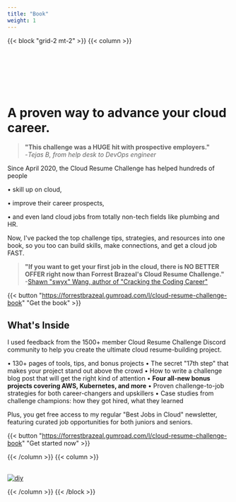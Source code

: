 ```yaml
---
title: "Book"
weight: 1
---
```


{{< block "grid-2 mt-2" >}}
{{< column >}}

<br>
<br>
<br>
<br>
<br>

# A proven way to advance your cloud career.

> **"This challenge was a HUGE hit with prospective employers."** <br> -*Tejas B, from help desk to DevOps engineer*

Since April 2020, the Cloud Resume Challenge has helped hundreds of people

• skill up on cloud,

• improve their career prospects,

• and even land cloud jobs from totally non-tech fields like plumbing and HR.

Now, I've packed the top challenge tips, strategies, and resources into one book, so you too can build skills, make connections, and get a cloud job FAST.

> **"If you want to get your first job in the cloud, there is NO BETTER OFFER right now than Forrest Brazeal's Cloud Resume Challenge."** <br> -[Shawn "swyx" Wang, author of "Cracking the Coding Career"](https://twitter.com/swyx/status/1266355081995149313)

{{< button "https://forrestbrazeal.gumroad.com/l/cloud-resume-challenge-book" "Get the book" >}}

## What's Inside

I used feedback from the 1500+ member Cloud Resume Challenge Discord community to help you create the ultimate cloud resume-building project.

• 130+ pages of tools, tips, and bonus projects 
• The secret "17th step" that makes your project stand out above the crowd
• How to write a challenge blog post that will get the right kind of attention
• **Four all-new bonus projects covering AWS, Kubernetes, and more**
• Proven challenge-to-job strategies for both career-changers and upskillers
• Case studies from challenge champions: how they got hired, what they learned

Plus, you get free access to my regular "Best Jobs in Cloud" newsletter, featuring curated job opportunities for both juniors and seniors.

{{< button "https://forrestbrazeal.gumroad.com/l/cloud-resume-challenge-book" "Get started now" >}}

{{< /column >}}
{{< column >}}
<br>
<br>

[![diy](/images/book.png)](https://forrestbrazeal.gumroad.com/l/cloud-resume-challenge-book)

{{< /column >}}
{{< /block >}}
